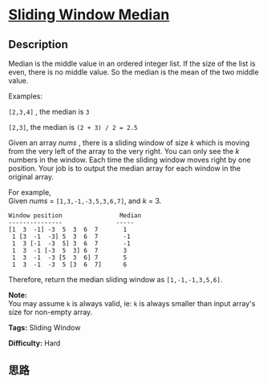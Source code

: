 # [Sliding Window Median][title]

## Description

Median is the middle value in an ordered integer list. If the size of the list
is even, there is no middle value. So the median is the mean of the two middle
value.

Examples:  

`[2,3,4]` , the median is `3`

`[2,3]`, the median is `(2 + 3) / 2 = 2.5`

Given an array _nums_ , there is a sliding window of size _k_ which is moving
from the very left of the array to the very right. You can only see the _k_
numbers in the window. Each time the sliding window moves right by one
position. Your job is to output the median array for each window in the
original array.

For example,  
Given _nums_ = `[1,3,-1,-3,5,3,6,7]`, and _k_ = 3.
            Window position                Median    ---------------               -----    [1  3  -1] -3  5  3  6  7       1     1 [3  -1  -3] 5  3  6  7       -1     1  3 [-1  -3  5] 3  6  7       -1     1  3  -1 [-3  5  3] 6  7       3     1  3  -1  -3 [5  3  6] 7       5     1  3  -1  -3  5 [3  6  7]      6    

Therefore, return the median sliding window as `[1,-1,-1,3,5,6]`.

**Note:**  
You may assume `k` is always valid, ie: `k` is always smaller than input
array's size for non-empty array.


**Tags:** Sliding Window

**Difficulty:** Hard

## 思路

[title]: https://leetcode.com/problems/sliding-window-median
